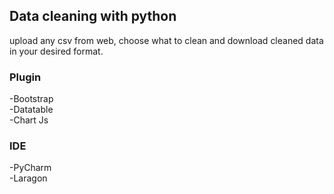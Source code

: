 ## Data cleaning with python

upload any csv from web, choose what to clean and download cleaned data in your desired format.

### Plugin

-Bootstrap <br />
-Datatable <br />
-Chart Js <br />

### IDE
-PyCharm <br />
-Laragon <br />
